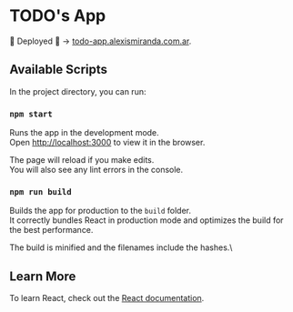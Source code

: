 # TODO's App

🚀 Deployed 🚀 -> [todo-app.alexismiranda.com.ar](https://todo-app.alexismiranda.com.ar/).

## Available Scripts

In the project directory, you can run:

### `npm start`

Runs the app in the development mode.\
Open [http://localhost:3000](http://localhost:3000) to view it in the browser.

The page will reload if you make edits.\
You will also see any lint errors in the console.

### `npm run build`

Builds the app for production to the `build` folder.\
It correctly bundles React in production mode and optimizes the build for the best performance.

The build is minified and the filenames include the hashes.\

## Learn More

To learn React, check out the [React documentation](https://reactjs.org/).
